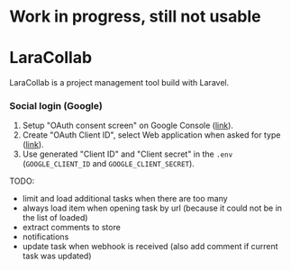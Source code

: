 # Work in progress, still not usable

# LaraCollab

LaraCollab is a project management tool build with Laravel.

### Social login (Google)

1. Setup "OAuth consent screen" on Google Console ([link](https://console.cloud.google.com/apis/credentials/consent)).
2. Create "OAuth Client ID", select Web application when asked for type ([link](https://console.cloud.google.com/apis/credentials)).
3. Use generated "Client ID" and "Client secret" in the `.env` (`GOOGLE_CLIENT_ID` and `GOOGLE_CLIENT_SECRET`).

TODO:

-   limit and load additional tasks when there are too many
-   always load item when opening task by url (because it could not be in the list of loaded)
-   extract comments to store
-   notifications
-   update task when webhook is received (also add comment if current task was updated)
